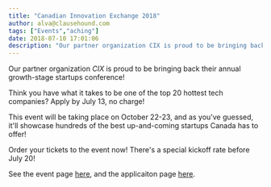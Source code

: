 ```yaml
---
title: "Canadian Innovation Exchange 2018"
author: alva@clausehound.com
tags: ["Events","aching"]
date: 2018-07-10 17:01:06
description: "Our partner organization CIX is proud to be bringing back their annual growth-stage stage startups conference!"
---
```




Our partner organization *CIX* is proud to be bringing back their annual growth-stage startups conference!

Think you have what it takes to be one of the top 20 hottest tech companies? Apply by July 13, no charge!

This event will be taking place on October 22-23, and as you've guessed, it'll showcase hundreds of the best up-and-coming startups Canada has to offer!

Order your tickets to the event now! There's a special kickoff rate before July 20!

See the event page [here](http://cixsummit.com/2018/), and the applicaiton page [here](http://cixsummit.com/2018/submit_to_present/).
